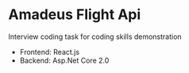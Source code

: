 # Amadeus Flight Api
Interview coding task for coding skills demonstration
+ Frontend: React.js
+ Backend: Asp.Net Core 2.0
